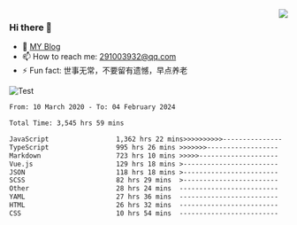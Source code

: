 <img align='right' src='https://github-readme-stats.vercel.app/api?username=niaogege&show_icons=true&theme=radical'/>

### Hi there 👋

- 🌱 [MY Blog](https://bythewayer.com/)
- 📫 How to reach me: 291003932@qq.com
- ⚡ Fun fact:  世事无常，不要留有遗憾，早点养老

![Test](https://github-readme-stats.vercel.app/api/top-langs/?username=niaogege&layout=compact)

<!--START_SECTION:waka-->

```txt
From: 10 March 2020 - To: 04 February 2024

Total Time: 3,545 hrs 59 mins

JavaScript                 1,362 hrs 22 mins>>>>>>>>>>---------------   38.42 %
TypeScript                 995 hrs 26 mins >>>>>>>------------------   28.07 %
Markdown                   723 hrs 10 mins >>>>>--------------------   20.39 %
Vue.js                     129 hrs 18 mins >------------------------   03.65 %
JSON                       118 hrs 18 mins >------------------------   03.34 %
SCSS                       82 hrs 29 mins  >------------------------   02.33 %
Other                      28 hrs 24 mins  -------------------------   00.80 %
YAML                       27 hrs 36 mins  -------------------------   00.78 %
HTML                       26 hrs 32 mins  -------------------------   00.75 %
CSS                        10 hrs 54 mins  -------------------------   00.31 %
```

<!--END_SECTION:waka-->
